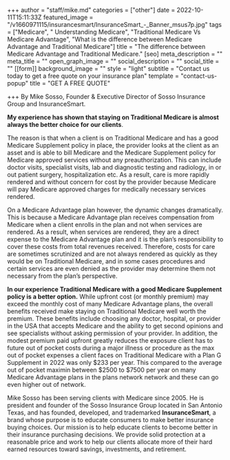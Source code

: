 +++
author = "staff/mike.md"
categories = ["other"]
date = 2022-10-11T15:11:33Z
featured_image = "/v1660971115/insurancesmart/InsuranceSmart_-_Banner_msus7p.jpg"
tags = ["Medicare", " Understanding Medicare", "Traditional Medicare Vs Medicare Advantage", "What is the difference between Medicare Advantage and Traditional Medicare"]
title = "The difference between Medicare Advantage and Traditional Medicare."
[seo]
meta_description = ""
meta_title = ""
open_graph_image = ""
social_description = ""
social_title = ""
[[form]]
background_image = ""
style = "light"
subtitle = "Contact us today to get a free quote on your insurance plan"
template = "contact-us-popup"
title = "GET A FREE QUOTE"

+++
By Mike Sosso, Founder & Executive Director of Sosso Insurance Group and InsuranceSmart.

**My experience has shown that staying on Traditional Medicare is almost always the better choice for our clients**.

The reason is that when a client is on Traditional Medicare and has a good Medicare Supplement policy in place, the provider looks at the client as an asset and is able to bill Medicare and the Medicare Supplement policy for Medicare approved services without any preauthorization. This can include doctor visits, specialist visits, lab and diagnostic testing and radiology, in or out patient surgery, hospitalization etc. As a result, care is more rapidly rendered and without concern for cost by the provider because Medicare will pay Medicare approved charges for medically necessary services rendered.

On a Medicare Advantage plan however, the dynamic changes dramatically. This is because a Medicare Advantage plan receives compensation from Medicare when a client enrolls in the plan and not when services are rendered. As a result, when services are rendered, they are a direct expense to the Medicare Advantage plan and it is the plan’s responsibility to cover these costs from total revenues received. Therefore, costs for care are sometimes scrutinized and are not always rendered as quickly as they would be on Traditional Medicare, and in some cases procedures and certain services are even denied as the provider may determine them not necessary from the plan’s perspective.

**In our experience Traditional Medicare with a good Medicare Supplement policy is a better option.**  While upfront cost (or monthly premium) may exceed the monthly cost of many Medicare Advantage plans, the overall benefits received make staying on Traditional Medicare well worth the premium. These benefits include choosing any doctor, hospital, or provider in the USA that accepts Medicare and the ability to get second opinions and see specialists without asking permission of your provider. In addition, the modest premium paid upfront greatly reduces the exposure client has to future out of pocket costs during a major illness or procedure as the max out of pocket expenses a client faces on Traditional Medicare with a Plan G Supplement in 2022 was only $233 per year. This compared to the average out of pocket maximin between $2500 to $7500 per year on many Medicare Advantage plans in the plans network network and these can go even higher out of network.

Mike Sosso has been serving clients with Medicare since 2005. He is president and founder of the Sosso Insurance Group located in San Antonio Texas, and has founded, developed, and trademarked **InsuranceSmart**, a brand whose purpose is to educate consumers to make better insurance buying choices. Our mission is to help educate clients to become better in their insurance purchasing decisions. We provide solid protection at a reasonable price and work to help our clients allocate more of their hard earned resources toward savings, investments, and retirement.